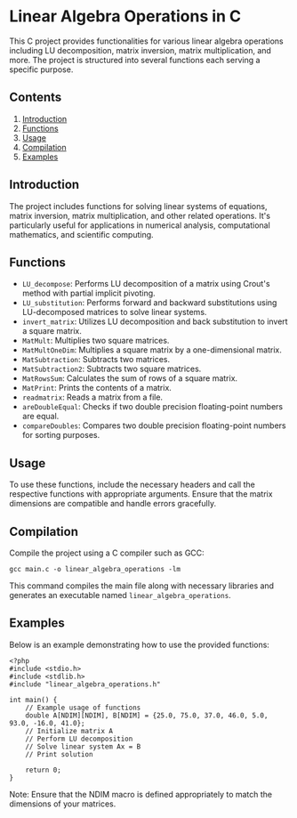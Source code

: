 <!DOCTYPE html>
<html lang="en">
<head>
<meta charset="UTF-8">
<meta name="viewport" content="width=device-width, initial-scale=1.0">
<title>Linear Algebra Operations in C</title>
</head>
<body>

<h1>Linear Algebra Operations in C</h1>

<p>This C project provides functionalities for various linear algebra operations including LU decomposition, matrix inversion, matrix multiplication, and more. The project is structured into several functions each serving a specific purpose.</p>

<h2>Contents</h2>

<ol>
<li><a href="#introduction">Introduction</a></li>
<li><a href="#functions">Functions</a></li>
<li><a href="#usage">Usage</a></li>
<li><a href="#compilation">Compilation</a></li>
<li><a href="#examples">Examples</a></li>
</ol>

<h2 id="introduction">Introduction</h2>

<p>The project includes functions for solving linear systems of equations, matrix inversion, matrix multiplication, and other related operations. It's particularly useful for applications in numerical analysis, computational mathematics, and scientific computing.</p>

<h2 id="functions">Functions</h2>

<ul>
<li><code>LU_decompose</code>: Performs LU decomposition of a matrix using Crout's method with partial implicit pivoting.</li>
<li><code>LU_substitution</code>: Performs forward and backward substitutions using LU-decomposed matrices to solve linear systems.</li>
<li><code>invert_matrix</code>: Utilizes LU decomposition and back substitution to invert a square matrix.</li>
<li><code>MatMult</code>: Multiplies two square matrices.</li>
<li><code>MatMultOneDim</code>: Multiplies a square matrix by a one-dimensional matrix.</li>
<li><code>MatSubtraction</code>: Subtracts two matrices.</li>
<li><code>MatSubtraction2</code>: Subtracts two square matrices.</li>
<li><code>MatRowsSum</code>: Calculates the sum of rows of a square matrix.</li>
<li><code>MatPrint</code>: Prints the contents of a matrix.</li>
<li><code>readmatrix</code>: Reads a matrix from a file.</li>
<li><code>areDoubleEqual</code>: Checks if two double precision floating-point numbers are equal.</li>
<li><code>compareDoubles</code>: Compares two double precision floating-point numbers for sorting purposes.</li>
</ul>

<h2 id="usage">Usage</h2>

<p>To use these functions, include the necessary headers and call the respective functions with appropriate arguments. Ensure that the matrix dimensions are compatible and handle errors gracefully.</p>

<h2 id="compilation">Compilation</h2>

<p>Compile the project using a C compiler such as GCC:</p>

<pre><code>gcc main.c -o linear_algebra_operations -lm
</code></pre>

<p>This command compiles the main file along with necessary libraries and generates an executable named <code>linear_algebra_operations</code>.</p>

<h2 id="examples">Examples</h2>

<p>Below is an example demonstrating how to use the provided functions:</p>

<pre><code>&lt;?php
#include &lt;stdio.h>
#include &lt;stdlib.h>
#include "linear_algebra_operations.h"

int main() {
    // Example usage of functions
    double A[NDIM][NDIM], B[NDIM] = {25.0, 75.0, 37.0, 46.0, 5.0, 93.0, -16.0, 41.0};
    // Initialize matrix A
    // Perform LU decomposition
    // Solve linear system Ax = B
    // Print solution

    return 0;
}
</code></pre>

<p>Note: Ensure that the NDIM macro is defined appropriately to match the dimensions of your matrices.</p>

</body>
</html>

